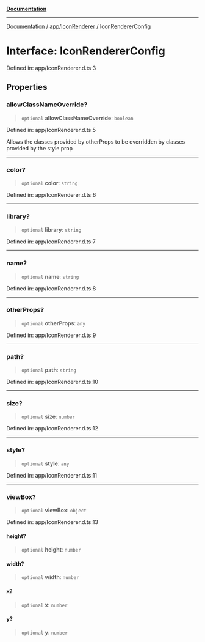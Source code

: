 [**Documentation**](../../../index.md)

***

[Documentation](../../../index.md) / [app/IconRenderer](../index.md) / IconRendererConfig

# Interface: IconRendererConfig

Defined in: app/IconRenderer.d.ts:3

## Properties

### allowClassNameOverride?

> `optional` **allowClassNameOverride**: `boolean`

Defined in: app/IconRenderer.d.ts:5

Allows the classes provided by otherProps to be overridden by classes provided by the style prop

***

### color?

> `optional` **color**: `string`

Defined in: app/IconRenderer.d.ts:6

***

### library?

> `optional` **library**: `string`

Defined in: app/IconRenderer.d.ts:7

***

### name?

> `optional` **name**: `string`

Defined in: app/IconRenderer.d.ts:8

***

### otherProps?

> `optional` **otherProps**: `any`

Defined in: app/IconRenderer.d.ts:9

***

### path?

> `optional` **path**: `string`

Defined in: app/IconRenderer.d.ts:10

***

### size?

> `optional` **size**: `number`

Defined in: app/IconRenderer.d.ts:12

***

### style?

> `optional` **style**: `any`

Defined in: app/IconRenderer.d.ts:11

***

### viewBox?

> `optional` **viewBox**: `object`

Defined in: app/IconRenderer.d.ts:13

#### height?

> `optional` **height**: `number`

#### width?

> `optional` **width**: `number`

#### x?

> `optional` **x**: `number`

#### y?

> `optional` **y**: `number`
